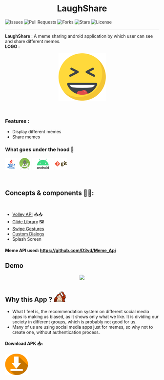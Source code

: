 <h1 align="center">LaughShare</h1>
<p>
  
![Issues](https://img.shields.io/github/issues/Tejas-Ladhani/LaughShare)
![Pull Requests](https://img.shields.io/github/issues-pr/Tejas-Ladhani/LaughShare?)
![Forks](https://img.shields.io/github/forks/Tejas-Ladhani/LaughShare)
![Stars](https://img.shields.io/github/stars/Tejas-Ladhani/LaughShare)
![License](https://img.shields.io/github/license/Tejas-Ladhani/LaughShare)
</p>
<hr>

**LaughShare** : A meme sharing android application by which user can see and share different memes.
<br/>
**LOGO** :
<p align="center"><img src="app/src/main/res/drawable/laughing.png" width=155px height=155px></p>
<br/>
<h3> Features :</h3>
<ul>
<li>Display different memes</li>
<li>Share memes</li>
</ul>

<h3> What goes under the hood 🧐</h3>
<p>

<img height="40" src="https://github.com/Tejas-Ladhani/README_IMGS/blob/main/java_icon.png">
<img height="40" src="https://github.com/Tejas-Ladhani/README_IMGS/blob/main/androidStudio.png">
<img height="40" src="https://github.com/Tejas-Ladhani/README_IMGS/blob/main//android_.jfif">
<img height="40" src="https://raw.githubusercontent.com/github/explore/80688e429a7d4ef2fca1e82350fe8e3517d3494d/topics/git/git.png">
</p>
<br/>

## Concepts & components 🧱🧱:
<br>

* <a href="https://developer.android.com/training/volley">Volley API</a> 📥📤
* <a href="https://github.com/bumptech/glide">Glide Library</a> 🖼
* <a href="https://github.com/Tejas-Ladhani/LaughShare/blob/FInalMaster/Gesture_Listener.MD">Swipe Gestures</a>  
* <a href="https://github.com/Tejas-Ladhani/LaughShare/blob/FInalMaster/Custom_Dialogs.MD">Custom Dialogs</a>
* Splash Screen

#### Meme API used: https://github.com/D3vd/Meme_Api

## Demo 
<p align="center"><img height="410" src="https://github.com/Tejas-Ladhani/README_IMGS/blob/main/LaughShareGIF.gif"></p>

## Why this App ? <img height="40" src="https://github.com/Tejas-Ladhani/README_IMGS/blob/main/confusedGIF.gif">   
<p>
  <ul>
    <li>What I feel is, the recommendation system on different social media apps is making us biased, as it shows only what we like. It is dividing our society in different groups, which is probably not good for us.</li>
    <li>Many of us are using social media apps just for memes, so why not to create one, without authentication process. </li>
  </ul>
</p>

#### Download APK 📥:
<a href="https://bit.ly/3rJWLie"> <img height="70" width="75" src="https://github.com/Tejas-Ladhani/README_IMGS/blob/main/downloadICON.png" />
</a> 
